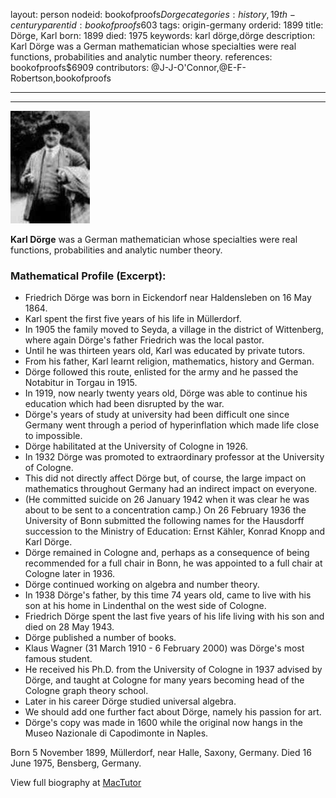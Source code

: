 layout: person
nodeid: bookofproofs$Dorge
categories: history,19th-century
parentid: bookofproofs$603
tags: origin-germany
orderid: 1899
title: Dörge, Karl
born: 1899
died: 1975
keywords: karl dörge,dörge
description: Karl Dörge was a German mathematician whose specialties were real functions, probabilities and analytic number theory.
references: bookofproofs$6909
contributors: @J-J-O'Connor,@E-F-Robertson,bookofproofs

---



---

![Dorge.jpg](https://github.com/bookofproofs/bookofproofs.github.io/blob/main/_sources/_assets/images/portraits/Dorge.jpg?raw=true)

**Karl Dörge** was a German mathematician whose specialties were real functions, probabilities and analytic number theory.

### Mathematical Profile (Excerpt):
* Friedrich Dörge was born in Eickendorf near Haldensleben on 16 May 1864.
* Karl spent the first five years of his life in Müllerdorf.
* In 1905 the family moved to Seyda, a village in the district of Wittenberg, where again Dörge's father Friedrich was the local pastor.
* Until he was thirteen years old, Karl was educated by private tutors.
* From his father, Karl learnt religion, mathematics, history and German.
* Dörge followed this route, enlisted for the army and he passed the Notabitur in Torgau in 1915.
* In 1919, now nearly twenty years old, Dörge was able to continue his education which had been disrupted by the war.
* Dörge's years of study at university had been difficult one since Germany went through a period of hyperinflation which made life close to impossible.
* Dörge habilitated at the University of Cologne in 1926.
* In 1932 Dörge was promoted to extraordinary professor at the University of Cologne.
* This did not directly affect Dörge but, of course, the large impact on mathematics throughout Germany had an indirect impact on everyone.
* (He committed suicide on 26 January 1942 when it was clear he was about to be sent to a concentration camp.) On 26 February 1936 the University of Bonn submitted the following names for the Hausdorff succession to the Ministry of Education: Ernst Kähler, Konrad Knopp and Karl Dörge.
* Dörge remained in Cologne and, perhaps as a consequence of being recommended for a full chair in Bonn, he was appointed to a full chair at Cologne later in 1936.
* Dörge continued working on algebra and number theory.
* In 1938 Dörge's father, by this time 74 years old, came to live with his son at his home in Lindenthal on the west side of Cologne.
* Friedrich Dörge spent the last five years of his life living with his son and died on 28 May 1943.
* Dörge published a number of books.
* Klaus Wagner (31 March 1910 - 6 February 2000) was Dörge's most famous student.
* He received his Ph.D. from the University of Cologne in 1937 advised by Dörge, and taught at Cologne for many years becoming head of the Cologne graph theory school.
* Later in his career Dörge studied universal algebra.
* We should add one further fact about Dörge, namely his passion for art.
* Dörge's copy was made in 1600 while the original now hangs in the Museo Nazionale di Capodimonte in Naples.

Born 5 November 1899, Müllerdorf, near Halle, Saxony, Germany. Died 16 June 1975, Bensberg, Germany.

View full biography at [MacTutor](https://mathshistory.st-andrews.ac.uk/Biographies/Dorge/)
